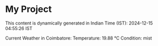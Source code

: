 # My Project

This content is dynamically generated in Indian Time (IST): 2024-12-15 04:55:26 IST


Current Weather in Coimbatore:
Temperature: 19.88 °C
Condition: mist
